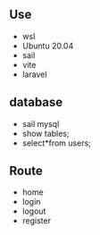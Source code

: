 ## Use

* wsl
* Ubuntu 20.04
* sail
* vite
* laravel

## database

* sail mysql
* show tables;
* select*from users;

## Route

* home
* login
* logout
* register
